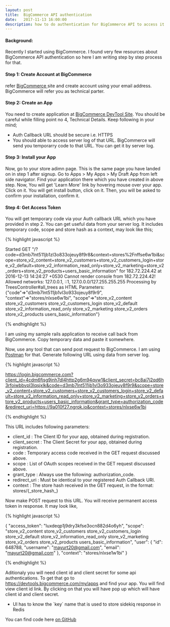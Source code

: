 ```yaml
---
layout: post
title:  BigCommerce API authentication
date:   2017-11-13 16:00:00
description: how to do authentication for BigCommerce API to access it's resources.
---
```

#### Background:
Recently I started using BigCommerce. I found very few resources about BigCommerce API authentication so here I am writing step by step process for that.

#### Step 1: Create Account at BigCommerce
refer <a href="login.bigcommerce.com"> BigCommerce </a> site and create account using your email address. BigCommerce will refer you as technical parter.

#### Step 2: Create an App
You need to create application at <a href="https://devtools.bigcommerce.com/my/apps"> BigCommerce DevTool Site</a>. You should be careful while filling point no 4, Technical Details. Keep following in your mind;
<ul>
  <li>
    Auth Callback URL should be secure i.e. HTTPS
  </li>
  <li>
    You should able to access server log of that URL. BigCommerce will send you temporarry code to that URL. You can get it by server log.
  </li>
</ul>

#### Step 3: Install your App
Now, go to your store adimn page. This is the same page you have landed on in step 1 after signup. Go to Apps > My Apps > My Draft App from left side navigator. Find your application there which you have created in above step. Now, You will get 'Learn More' link by hovering mouse over your app. Click on it. You will get install button, click on it. Then, you will be asked to confirm your installation, confirm it.

#### Step 4: Get Access Token
You will get temporary code via your Auth callback URL which you have provided in step 2. You can get useful data from your server log. It  includes temporary code, scope and store hash as a context, may look like this;

{% highlight javascript %}

Started GET "/?code=d3mb7lnt511jb1zl3o833ojeuy8f9r8&context=stores%2Fnffse6w1bi&scope=store_v2_content+store_v2_customers+store_v2_customers_login+store_v2_default+store_v2_information_read_only+store_v2_marketing+store_v2_orders+store_v2_products+users_basic_information" for 182.72.224.42 at 2016-12-13 14:24:27 +0530
Cannot render console from 182.72.224.42! Allowed networks: 127.0.0.1, ::1, 127.0.0.0/127.255.255.255
Processing by TreesController#all_trees as HTML
  Parameters: {"code"=>"d3mb7lnt511jb1vl3o933ojeuy8f9r9", "context"=>"stores/nlxse6w1bi", "scope"=>"store_v2_content store_v2_customers store_v2_customers_login store_v2_default store_v2_information_read_only store_v2_marketing store_v2_orders store_v2_products users_basic_information"}

{% endhighlight %}

I am using my sample rails application to receive call back from BigCommerce. Copy temporary data and paste it somewhere.

Now, use any tool that can send post request to BigCommerce. I am using <a href="">Postman</a> for that. Generate following URL using data from server log.

{% highlight javascript %}

https://login.bigcommerce.com?client_id=4cdm6fjsg9inh7dl4http2g6m94qyw1&client_secret=bc8ai7j2qd6h3rfoiwbbvpl3lqsjxlk&code=d3mb7lnt511jb1vl3o933ojeuy8f9r9&scope=store_v2_content+store_v2_customers+store_v2_customers_login+store_v2_default+store_v2_information_read_only+store_v2_marketing+store_v2_orders+store_v2_products+users_basic_information&grant_type=authorization_code&redirect_uri=https://9a010f27.ngrok.io&context=stores/nlxse6w1bi

{% endhighlight %}

This URL includes following parameters:

<ul>
  <li>
    client_id : The Client ID for your app, obtained during registration.
  </li>
  <li>
    client_secret : The Client Secret for your app, obtained during registration.
  </li>
  <li>
    code : Temporary access code received in the GET request discussed above.
  </li>
  <li>
    scope : List of OAuth scopes received in the GET request discussed above.
  </li>
  <li>
    grant_type : Always use the following: authorization_code.
  </li>
  <li>
    redirect_uri : Must be identical to your registered Auth Callback URI.
  </li>
  <li>
    context : The store hash received in the GET request, in the format: stores/{_store_hash_}
  </li>
</ul>

Now make POST request to this URL. You will receive permanent access token in response. It may look like,

{% highlight javascript %}

{
  "access_token": "luxdeqp1j9dry3kfse3ocn882d4o6yh",
  "scope": "store_v2_content store_v2_customers store_v2_customers_login store_v2_default store_v2_information_read_only store_v2_marketing store_v2_orders store_v2_products users_basic_information",
  "user": {
    "id": 648788,
    "username": "mayurt20@gmail.com",
    "email": "mayurt20@gmail.com"
  },
  "context": "stores/nlxse1w1bi"
}

{% endhighlight %}

Aditionaly you will need client id and client secret for some api authentications. To get that go to https://devtools.bigcommerce.com/my/apps and find your app. You will find view client id link. By clicking on that you will have pop up which will have client id and client secret.
<ul>
  <li>
    UI has to know the `key` name that is used to store sidekiq response in Redis
  </li>
</ul>

You can find code here <a href="https://github.com/charusat09/sync_sidekiq">on GitHub</a>
